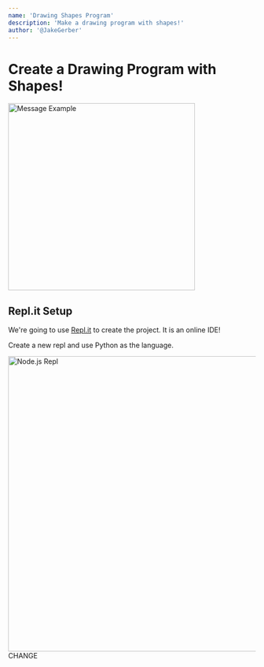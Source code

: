```yaml
---
name: 'Drawing Shapes Program'
description: 'Make a drawing program with shapes!'
author: '@JakeGerber'
---
```


# Create a Drawing Program with Shapes!

<img src="https://cloud-bj4vorj8t.vercel.app/examplebot.png" width="380" alt="Message Example">

## Repl.it Setup

We're going to use [Repl.it](https://repl.it/~) to create the project. It is an online IDE!

Create a new repl and use Python as the language.

<img src="https://cloud-otu0relhe.vercel.app/0screenshot__1383_.png" width="600" alt="Node.js Repl"> CHANGE


